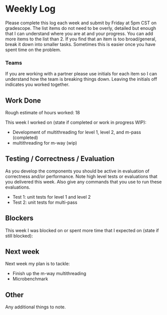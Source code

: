 # Weekly Log
Please complete this log each week and submit by Friday at 5pm CST on gradescope.
The list items do not need to be overly, detailed but enough that I can understand where you are at and your progress.
You can add more items to the list than 2. If you find that an item is too broad/general, break it down into smaller tasks. 
Sometimes this is easier once you have spent time on the problem.

### Teams
If you are working with a partner please use initials for each item so I can understand how the team is breaking things down. Leaving the initials off indicates you worked together.

## Work Done
Rough estimate of hours worked: 18

This week I worked on (state if completed or work in progress WIP):
 - Development of multithreading for level 1, level 2, and m-pass (completed)
 - multithreading for m-way (wip)

## Testing / Correctness / Evaluation
As you develop the components you should be active in evaluation of correctness and/or performance. Note high level tests or evaluations that you delivered this week. Also give any commands that you use to run these evaluations.
 - Test 1: unit tests for level 1 and level 2
 - Test 2: unit tests for multi-pass

## Blockers
This week I was blocked on or spent more time that I expected on (state if still blocked):


## Next week
Next week my plan is to tackle:
 - Finish up the m-way multithreading 
 - Microbenchmark 


## Other
Any additional things to note.
